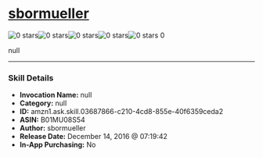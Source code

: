 # [sbormueller](http://alexa.amazon.com/#skills/amzn1.ask.skill.03687866-c210-4cd8-855e-40f6359ceda2)
![0 stars](../../images/ic_star_border_black_18dp_1x.png)![0 stars](../../images/ic_star_border_black_18dp_1x.png)![0 stars](../../images/ic_star_border_black_18dp_1x.png)![0 stars](../../images/ic_star_border_black_18dp_1x.png)![0 stars](../../images/ic_star_border_black_18dp_1x.png) 0

null

***

### Skill Details

* **Invocation Name:** null
* **Category:** null
* **ID:** amzn1.ask.skill.03687866-c210-4cd8-855e-40f6359ceda2
* **ASIN:** B01MU08S54
* **Author:** sbormueller
* **Release Date:** December 14, 2016 @ 07:19:42
* **In-App Purchasing:** No

